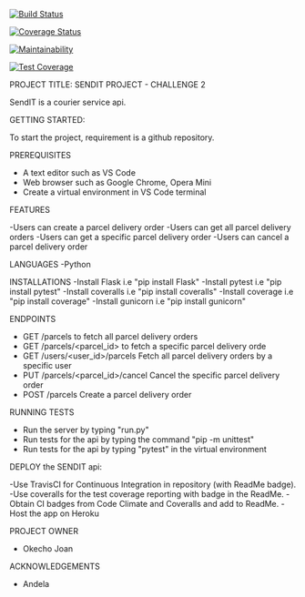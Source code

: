 [![Build Status](https://travis-ci.org/nearjay06/sendIt_API.svg?branch=develop)](https://travis-ci.org/nearjay06/sendIt_API)

[![Coverage Status](https://coveralls.io/repos/github/nearjay06/sendIt_API/badge.svg?branch=develop)](https://coveralls.io/github/nearjay06/sendIt_API?branch=develop)

[![Maintainability](https://api.codeclimate.com/v1/badges/396dd64d1a390b03fcd4/maintainability)](https://codeclimate.com/github/nearjay06/sendIt_API/maintainability)

[![Test Coverage](https://api.codeclimate.com/v1/badges/396dd64d1a390b03fcd4/test_coverage)](https://codeclimate.com/github/nearjay06/sendIt_API/test_coverage)


PROJECT TITLE: SENDIT PROJECT - CHALLENGE 2

SendIT is a courier service api.


GETTING STARTED:

To start the project, requirement is a github repository.

PREREQUISITES
- A text editor such as VS Code
- Web browser such as Google Chrome, Opera Mini
- Create a virtual environment in VS Code terminal

FEATURES

-Users can create a parcel delivery order
-Users can get all parcel delivery orders
-Users can get a specific parcel delivery order
-Users can cancel a parcel delivery order

LANGUAGES
-Python

INSTALLATIONS
-Install Flask i.e "pip install Flask"
-Install pytest i.e "pip install pytest"
-Install coveralls i.e "pip install coveralls"
-Install coverage i.e "pip install coverage"
-Install gunicorn i.e "pip install gunicorn"

ENDPOINTS

- GET /parcels to fetch all parcel delivery orders
- GET /parcels/<parcel_id>	 to fetch a specific parcel delivery orde
- GET /users/<user_id>/parcels	Fetch all parcel delivery orders by a specific user
- PUT /parcels/<parcel_id>/cancel	Cancel the specific parcel delivery order
- POST /parcels	Create a parcel delivery order


RUNNING TESTS
- Run the server by typing "run.py"
- Run tests for the api by typing the command  "pip -m unittest"
- Run tests for the api by typing  "pytest" in the virtual environment

DEPLOY the SENDIT api:

-Use TravisCI for Continuous Integration in repository (with ReadMe badge).
-Use coveralls for the test coverage reporting with badge in the ReadMe.
-Obtain CI badges from Code Climate and Coveralls and add to ReadMe.
-Host the app on Heroku



PROJECT OWNER

- Okecho Joan

ACKNOWLEDGEMENTS

- Andela